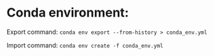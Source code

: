 Conda environment:
==========================
Export command: `conda env export --from-history > conda_env.yml`

Import command: `conda env create -f conda_env.yml `
